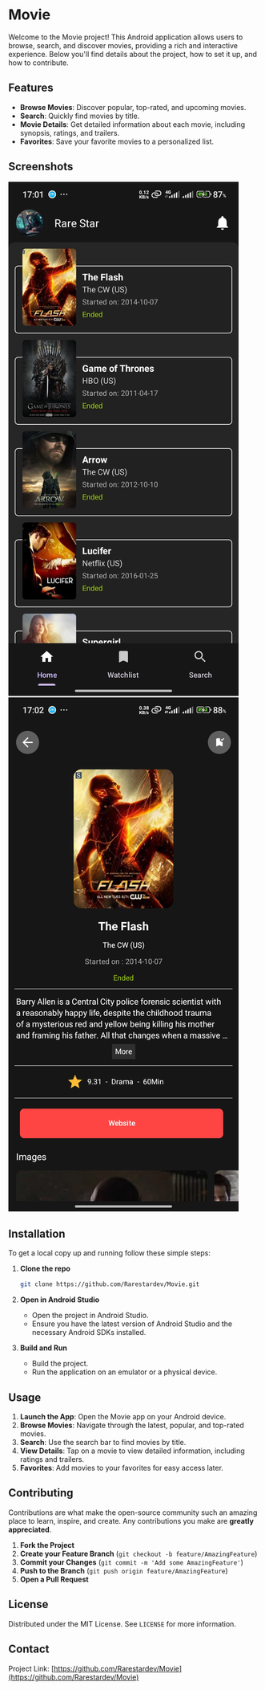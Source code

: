 # Movie

Welcome to the Movie project! This Android application allows users to browse, search, and discover movies, providing a rich and interactive experience. Below you'll find details about the project, how to set it up, and how to contribute.

## Features

- **Browse Movies**: Discover popular, top-rated, and upcoming movies.
- **Search**: Quickly find movies by title.
- **Movie Details**: Get detailed information about each movie, including synopsis, ratings, and trailers.
- **Favorites**: Save your favorite movies to a personalized list.

## Screenshots

![Home Screen](https://github.com/Rarestardev/Movie/blob/master/home.jpg)
![Movie Details](https://github.com/Rarestardev/Movie/blob/master/movie_detail.jpg)

## Installation

To get a local copy up and running follow these simple steps:

1. **Clone the repo**
    ```sh
    git clone https://github.com/Rarestardev/Movie.git
    ```

2. **Open in Android Studio**
    - Open the project in Android Studio.
    - Ensure you have the latest version of Android Studio and the necessary Android SDKs installed.

3. **Build and Run**
    - Build the project.
    - Run the application on an emulator or a physical device.

## Usage

1. **Launch the App**: Open the Movie app on your Android device.
2. **Browse Movies**: Navigate through the latest, popular, and top-rated movies.
3. **Search**: Use the search bar to find movies by title.
4. **View Details**: Tap on a movie to view detailed information, including ratings and trailers.
5. **Favorites**: Add movies to your favorites for easy access later.

## Contributing

Contributions are what make the open-source community such an amazing place to learn, inspire, and create. Any contributions you make are **greatly appreciated**.

1. **Fork the Project**
2. **Create your Feature Branch** (`git checkout -b feature/AmazingFeature`)
3. **Commit your Changes** (`git commit -m 'Add some AmazingFeature'`)
4. **Push to the Branch** (`git push origin feature/AmazingFeature`)
5. **Open a Pull Request**

## License

Distributed under the MIT License. See `LICENSE` for more information.

## Contact

Project Link: [https://github.com/Rarestardev/Movie](https://github.com/Rarestardev/Movie)
